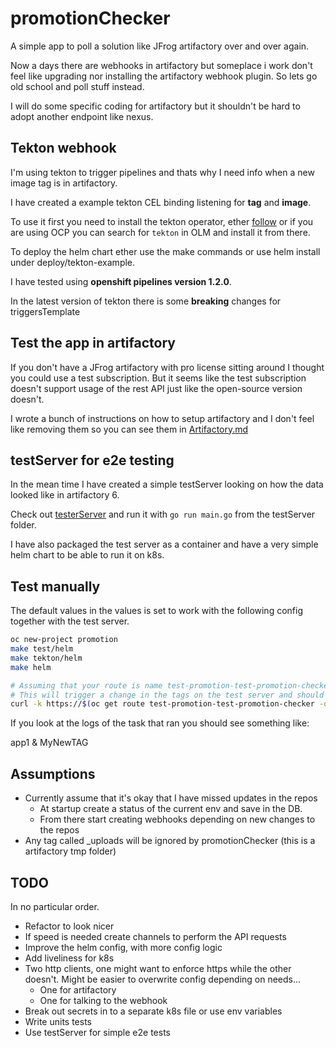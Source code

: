 # promotionChecker

A simple app to poll a solution like JFrog artifactory over and over again.

Now a days there are webhooks in artifactory but someplace i work don't feel like upgrading nor installing the artifactory webhook plugin.
So lets go old school and poll stuff instead.

I will do some specific coding for artifactory but it shouldn't be hard to adopt another endpoint like nexus.

## Tekton webhook

I'm using tekton to trigger pipelines and thats why I need info when a new image tag is in artifactory.

I have created a example tekton CEL binding listening for **tag** and **image**.

To use it first you need to install the tekton operator, ether [follow](https://tekton.dev/docs/triggers/install/)
or if you are using OCP you can search for `tekton` in OLM and install it from there.

To deploy the helm chart ether use the make commands or use helm install under deploy/tekton-example.

I have tested using **openshift pipelines version 1.2.0**.

In the latest version of tekton there is some **breaking** changes for triggersTemplate

## Test the app in artifactory

If you don't have a JFrog artifactory with pro license sitting around I thought you could use a test subscription.
But it seems like the test subscription doesn't support usage of the rest API just like the open-source version doesn't.

I wrote a bunch of instructions on how to setup artifactory and I don't feel like removing them so you can see them in [Artifactory.md](Artifactory.md)

## testServer for e2e testing

In the mean time I have created a simple testServer looking on how the data looked like in artifactory 6.

Check out [testerServer](testServer/main.go) and run it with `go run main.go` from the testServer folder.

I have also packaged the test server as a container and have a very simple helm chart to be able to run it on k8s.

## Test manually

The default values in the values is set to work with the following config together with the test server.

```bash
oc new-project promotion
make test/helm
make tekton/helm
make helm

# Assuming that your route is name test-promotion-test-promotion-checker
# This will trigger a change in the tags on the test server and should trigger a webhook which should trigger the trigger-template
curl -k https://$(oc get route test-promotion-test-promotion-checker -o go-template --template='{{.spec.host}}')/update

```

If you look at the logs of the task that ran you should see something like:

app1 & MyNewTAG

## Assumptions

- Currently assume that it's okay that I have missed updates in the repos
  - At startup create a status of the current env and save in the DB.
  - From there start creating webhooks depending on new changes to the repos
- Any tag called _uploads will be ignored by promotionChecker (this is a artifactory tmp folder)

## TODO

In no particular order.

- Refactor to look nicer
- If speed is needed create channels to perform the API requests
- Improve the helm config, with more config logic
- Add liveliness for k8s
- Two http clients, one might want to enforce https while the other doesn't.
  Might be easier to overwrite config depending on needs...
  - One for artifactory
  - One for talking to the webhook
- Break out secrets in to a separate k8s file or use env variables
- Write units tests
- Use testServer for simple e2e tests
